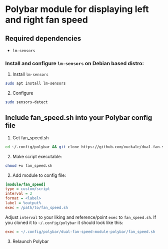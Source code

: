 # Polybar module for displaying left and right fan speed

## Required dependencies

* `lm-sensors`

### Install and configure `lm-sensors` on Debian based distro:

1. Install `lm-sensors`
```bash
sudo apt install lm-sensors
```
2. Configure
```bash
sudo sensors-detect
```

## Include fan_speed.sh into your Polybar config file

1. Get fan_speed.sh
```bash
cd ~/.config/polybar && git clone https://github.com/vuckale/dual-fan-speed-module-polybar.git
```
2. Make script executable:

```bash
chmod +x fan_speed.sh
```
2. Add module to config file:

```ini
[module/fan_speed]
type = custom/script
interval = 2
format = <label>
label = %output%
exec = /path/to/fan_speed.sh
```
Adjust `interval` to your liking and reference/point `exec` to `fan_speed.sh`. If you cloned it to `~/.config/polybar` it should look like this:

```ini
exec = ~/.config/polybar/dual-fan-speed-module-polybar/fan_speed.sh
```

3. Relaunch Polybar 